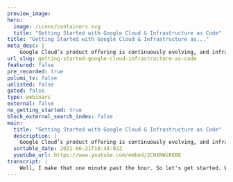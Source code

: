 ```yaml
---
preview_image:
hero:
  image: /icons/containers.svg
  title: "Getting Started with Google Cloud & Infrastructure as Code"
title: "Getting Started with Google Cloud & Infrastructure as..."
meta_desc: |
    Google Cloud’s product offering is continuously evolving, and infrastructure tools often can’t keep up with the speed of innovation. Pulumi’s Googl...
url_slug: getting-started-google-cloud-infrastructure-as-code
featured: false
pre_recorded: true
pulumi_tv: false
unlisted: false
gated: false
type: webinars
external: false
no_getting_started: true
block_external_search_index: false
main:
  title: "Getting Started with Google Cloud & Infrastructure as Code"
  description: |
    Google Cloud’s product offering is continuously evolving, and infrastructure tools often can’t keep up with the speed of innovation. Pulumi’s Google Cloud Native provider is built directly from the Google Cloud API, bringing power of familiar programming languages to Google Cloud without sacrificing on latest features.  In this workshop, we’ll use the Google Cloud native provider to build infrastructure using Pulumi’s TypeScript SDK and examine some of the features not previously possible.
  sortable_date: 2021-06-21T18:48:02Z
  youtube_url: https://www.youtube.com/embed/2CHXNWiREBE
transcript: |
    Well, I make that one minute past the hour. So let's get started. We don't want everyone, everybody uh you know, waiting for, for the late arrivals forever. So um let's just start with a couple of introductory things. Um I am Lee Briggs. I'm a developer advocate here at Pulumi today. We're going to be doing some straightforward introductions to the Pulumi tool and Google Cloud specifically. Um You should have got an email yesterday, that kind of detailed a few set up steps that you should have hopefully had a chance to do. Um If you did get a chance to do those set up steps, you will be able to follow along with me and type out the actual infrastructure code configuration as we go along. If you did not have a chance to set up those um to set up to do that pre prerequisite work, I will be sharing a link with you so that you can join me NVS code live share and actually take a look at what I'm doing. So hopefully, regardless of the preparation that you've had a chance to do for this, for this workshop, you'll be able to get an idea of what it's like to actually use Pulumi and use the tool. We have changed the format of these, these kind of workshop webinars. Previously, we did a bunch of slides and a bunch of introduction. I want to get people's hands on keyboards as fast as possible. So we've changed it up a little bit and it's a little bit less, it's formal, it's a little bit less. Um You know, the idea is that we're just gonna kind of take you through some of the basics of what Pulumi does. Um And so this is, uh, you know, this is supposed to be an organic type thing. I will probably make mistakes, but we'll figure out those mistakes together. Um And so it's not a polished type type event. You know, I'm not here to, to kind of sell you on the tool. I'm here to get your hands on the keyboard and actually using it. So with all that in mind, let's get started, there's a couple of things that we need to do before we're actually diving into our ID. So what we're gonna do is very quickly, I'm going to guide you through the process of creating a plume account if you haven't already done. So, um and then what we're going to do is I'm gonna set up my environment and get my ID up and running so that we can, um you know, we can actually start writing some code and doing some Google cloud stuff. So hopefully everyone's excited but let's get, let's get uh let's get started. I'm just gonna set up my screen sharing, bear with me one second and it looks like screen sharing is enabled. Hopefully everybody can see my screen. I'm also gonna turn off the video. Uh I've had some problems in the past with my internet bandwidth, so I'm gonna turn off the video. Uh So you don't have to see my uh my lovely face this morning or this evening where depending on where you are. Um But if anybody does want to ask any questions, I'm quite happy to turn that back on. So let's turn that off and hopefully everyone can see my screen. So first things, first, we need to set up a Pulumi account. Um And so, um you'll see that I'm logged into github um as my Elbrick's Plume user. Um And this is recommended if you have a github account. Um What we're gonna be doing is using our hub account, our as our, as our identity provider to kind of configure our Pulumi user. So, um what we'll do is uh we'll head to www dot Pulumi dot com. Um I, I understand that's probably not the biggest um you know, the, the best um best tech size. So let's zoom in a little bit. Um So Pulumi dot com in the top right hand corner, you'll see a couple of links um such as docs and Slack, what I'd like you to do if you haven't set up a Pulumi account, just hit the sign in button here, which should open a new page. Um And then you should be presented with these four options to actually sign into Pulumi. Um I would highly recommend if you do have a github account using github to actually sign up for your account. All Pulumi accounts are as you can see here free forever for individual use. So we'll be doing individual Pulumi projects today. So you get a free Pulumi account. It's not gonna cost you anything. You're not gonna have to put in a credit card. Um And so you, I would highly recommend getting this done at this point so that you can kind of get, get started and, and get provisioning infrastructure at any minute now. So uh I am gonna click on this get link and it, it should take you to this github page which is asking you to authorize the Pulumi console. We need access to your github email address so that we can actually verify your identity. Um And we also need a read only access to um to your github repo, your organizations and teams. Uh Pulumi web service kind of shows you some visualizations on your github account when you actually push Pulumi code to your github repo. Uh So we only need read only access all of the work that Pulumi does to provision resources in Google Cloud is done locally on your machine. We never need any kind of credentials from you at all. Um And so this is all read only uh the Pulumi uh the Pulumi console doesn't need access to anything and doesn't need right access to anything um in your Google Cloud account. So I'm gonna hit authorize Pulumi like so and you should get taken to a page like this, which means that you have successfully set up your Pulumi account. Um So you are now ready to get started with Pulumi and actually start provisioning resources. There is a final thing that you to do on your local machine though. I'm just gonna take my watch off because it's annoying me. Um There is a final thing that you need to do on your local machine though and you need to log in as that user. Um And so what we're gonna do now, I'm gonna very quickly guide you through what that looks like. Um Let me switch to my, well, the screen there we go. Um So on your local machine, you should have a Pulumi command line interface if you have uh um if you have installed it already, if you haven't installed it, um then there are instructions if you do uh if you head to Pulumi dot com. Um and look at the get started documentation on the left hand side here, there is a download and install set of instructions which I will post in the chat so that everybody can see it. Um But you need to have this command line interface installed. How this works is Pulumi will locally provision your resources and then it will tell this Pulumi console here. Uh It will tell the Pulumi console what the result of provisioning those resources are. I'll talk a little bit more about that as we kind of get into actually writing some code. Um So make sure you've got the Pulumi command line installed and then what you need to do is type Pulumi log in. And you can see I'm already logged into my account. When you type Pulumi log in, it will give you uh it should open a web browser for you on your local machine which will guide you through kind of setting things up. I'm not going to go through that process again because I don't want to break this, this uh break my environment. Uh So you just need to make sure you type the Pulumi log in command and it should open a browser and ask you to sign in again to Pulumi. Um And you should be able to um kind of click through those screens and you will be ready to go to actually provision Pulumi code. I want to make sure that everybody has a chance to actually do that. So I'm just going to wait a second, just take a quick pause, make sure everybody's kind of logged in and ready to go if you are planning on following along with us and actually kind of provisioning stuff together. Um, if you don't want to do that, as I already mentioned, then what I'll do in a few minutes is I'll be sharing access to my ID. Um, we can do, uh, you can actually follow along, uh, by, by logging into the ID as well. So I'll get that set up and we'll wait for everybody to make sure that um you know, we'll make sure everybody is getting uh getting to a place where they can um they can actually join us. OK? I just sent a link in the chat. It's also in the handouts tab within um within big Mara. So there is a link, uh a read only link to my visual code live environment. Um If you want to follow along with me and watch the kind of things and watch what I'm doing, uh then feel free to just open that link. Um And you should be able to actually see um as I'm typing things out, you should be able to actually look at my environment and be able to actually get an idea of what's happening and what's going on while I'm provisioning. Um You know, while I'm provisioning things. So just take a second, make sure anybody who wants to join in has that opportunity and then we'll get started. Let's we can start actually provisioning some, some infrastructure using uh infrastructures code allow, it's probably not gonna work. There we go. If you are trying to use the link and it isn't working, please let us know in big marker and I can get that, make sure that's, that's gonna get sorted and taken care of. There we go. Ok, let's get started. Shall we? Um let's uh let's actually provision some infrastructure source code. So we have um in our terminal here, we have this um git repo which I have configured for you. The link is in the handouts. I'm gonna bring it up again on the, the page here. So um it's at, that's not the right one. There we go. So here's the link to the actual content of the actual um of the actual workshop today. Um So there's a couple of things that I want to bring your attention to. Uh The first is there's this www root um directory which contains four files. It contains an index dot html, which is just a very, very simple web app. Um It contains a four or four page and it also contains a Docker file which is just an engine X Docker file which copies all of the configuration into the Docker image. And then also there is a engine configuration which actually serves the index page. Um What we're going to be doing over the course of this workshop is we're going to use two Google cloud services to provision this application this really, really simple, straightforward application. So first we're going to provision this as a static site using Google cloud storage. And then after that, we're going to build this do a file and we're going to push it to Google cloud image registry and we're gonna use Google's cloud run. The idea here is just to get you an idea of what using Google cloud platform with Pulumi typescript SDK looks like. So we're not going to be building anything too elaborate today. We're not going to be building anything, you know, a huge multi, multi dimensional multi, you know, um micro service architecture. It's just kind of the idea is just to get and get you used to um what using Pulumi looks like. And so we've got three what we call labs. The first one is relatively simple. We're going to create a new project and install some dependencies. The second one, we're actually going to deploy a static website. So as I already mentioned, we're going to upload those html files to a Google cloud storage bucket. And then finally, we're going to use a Google cloud run to actually confit, you know, to actually run our application again. So those are going to be the three steps. It's probably going to take us about an hour, maybe a little bit longer. It may end up not taking that long. Um But, and I've just noticed I've type out the, the title, look at this Um So if you want to send a pull request to fix that, then uh please feel free to do that. Um So we're gonna kind of do that in, in that order. So we're gonna set up our project and then we're going to provision these static files to a Google cloud bucket, uh storage bucket. And then we're gonna provision a doer image with Google cloud run and hopefully that will give you an idea of what using Pulumi looks like. So let's get started. Um The first thing that I want you to do if you are following along is fork or clone this repo um and then clone it to your local machine. So you'll see. I have it cloned locally here. Um And what we're going to do within this particular um within this particular um uh within this particular directory. Sorry, my brain just switched off for a second there. Uh What we're going to be do doing here is we're just going to create a new directory using the make directory command. So if you are familiar with this, we're gonna do MC directory or M CD. Um My first GCP app like, so Pulumi needs an empty directory in order to actually uh bootstrap projects. Um And what we're gonna do is we're gonna use the Pulumi new command to actually populate this directory. So we need to navigate into it using the CD command. My first GCP app and I'll verify that this is an empty directory, um, to make sure there's nothing in here. Um And so what we, we obviously know that we want to provision something with Pulumi. So we're going to bootstrap what we call a Pulumi project and we're going to do that using the Pulumi new command. Um, so I'm gonna type Pulumi New and hit enter and you'll see that it actually, if you hit enter at this point, you have a bunch of different, um you know, a bunch of different templates that you can use to actually, um you know, to actually get started. So we're going to be using typescript today. We're going to be using typescript with Google Cloud. You can see there's a bunch of different options here. Um Like generally you would just kind of choose the one you want. Um But what we're going to be doing is um we're gonna actually do this from, from scratch. Um So I wanted to show you the Pulumi new command and all the options that you have available. But what you can also do is just exit out of that or select it if you want, but I'm going to exit out and put Pulumi new typescript like so um then it will prompt you for some options. So, um it's gonna ask you for a project name. Um By default, the project name is the name of the directory that you created. So our project name is gonna be my first GCP app. So I'm gonna hit enter and use that as the default. The second thing it's gonna prompt you for is a description. Um descriptions are really useful because it allows you to actually um put some information in there. Perhaps if you collaborate with colleagues is a great example, you put some information in there about what is actually happening within this project. Um This is probably likely your first project or you certainly haven't got a whole bunch of them. Uh So you can just maybe use the default for this particular um workshop. So we're going to do a minimal typescript Pulumi application. The next thing that it's gonna ask you for is a stack name. Uh stacks are a mechanism within Pulumi to use to, to reuse your code in different configuration environments. I'm not going to be going through stacks today. If you are interested in getting started with stacks and understanding them, we do do an introduction to Pulumi workshop which will allow you to kind of get hands on with what stacks are and how they work. Um Mainly um mainly we're gonna use the DEV stack today. We're not gonna be switching between stacks for this particular workshop. So you can just use the default DEV and then once you've kind of populated all these values, Pulumi will go ahead and take care of bootstrapping the project for you. If you are a typescript developer, if you used a bunch of typescript before. If you've done a bunch of React work, this is very similar to what Create React App does. It's going to install all of the dependencies that you actually need and populate the directory so that it has everything that you need in it. So if we take a look at this, you'll see there's a bunch of different files in here. Now, we have no modules because we're doing tight groups. So we need to install all our dependencies. We have an index dot TS which is where our code is going to go. We have a package dot JSON, which is because this is obviously a um this is obviously a text program. It has all of our dependencies in a package dot Json. And then finally, the one that you might not be familiar with is this Pulumi dot Yaml file. Uh This is just going to contain information about the Pulumi project that you've created. So for example, it's gonna say my first GCP app, which is the name of the project that we created. You'll see the description that we selected there is in here and then there's also the actual run time. So as you may know, Pulumi supports a variety of different uh language sdks. So we need to actually tell Pulumi the Pulumi command line interface, which of those run times we are going to use. So in this particular case, we're going to be doing no Js today, if we have created a Python application, it would say Python, if it was gonna be go, it would have go. Um And so this is the only thing that's kind of different from a standard type script. Um You know, a, a standard typescript project. Take a quick pause there, make sure everybody's up to date. If there is any problems we do have, I do have Zach with me today helping out in the, uh, in the chat. So please feel free to ask any questions or if you're stuck at any point. We've got Zach on hand to help out. And if, if there's anything that, um, you know, Zach thinks that is gonna be useful or relevant for the for the whole group, he will, he will kind of chime in and say we have a question from the chat. This is supposed to be interactive. So please feel free to, to kind of jump in with questions in the chat at any point. I'll take a quick pause there and make sure everybody's got their Pulumi project bootstrapped and then we'll get, we'll keep going. Ok? Uh I just want to make sure before we continue. Um II, I did mention in the email that we sent out that you are going to need to be authenticated to Google Cloud to actually kind of follow along today. So what I just recommend everybody do is very quickly type G cloud off list. Um like, so, and you can see this will show you the credential accounts and you'll see that I have an active account here. Um Just to make sure that you are um kind of up and running. And then also you should all have a, a project, a Google cloud project configured within your environment. We're going to be setting that in a few moments. Um I want to make sure that everybody is, um you know, has a project up and running. Um So what we need to do at this stage is actually configure Pulumi and tell Pulumi which project we're going to actually use, deploy all of our infrastructure to the way that we do that is we use the, the Pulumi config command. So I'm gonna just quickly get this out of my history. Um You can see here, there is a plume config set uh configuration command and we're going to set the GCP project. My project is called L bricks. Um So that's obviously the one I'm specifying. Um what you should do is use the project name that you have available to you. So, um uh if you want to take a look at where this is, if you want to just copy this command rather than type it out, uh You can see it's, it's step five at the end of um at the end of the first lab here. Um So make sure that you've set your Google cloud project. Um and I'm gonna hit enter like so and what that actually does we take a look inside our directory. You'll see that a new file has appeared. We have this Pulumi dot dev dot yaml, this is where stacks come in. So if you wanted to provision infrastructure to multiple projects, you can set a project per stack. And if I have a look at this command, if I open it up, you can see that it's got this GCP project configuration setting, which is specific to this DEV stack. Um So if I created a new stack, I could have a different project, which is really useful because obviously with infrastructure's code, you want to make sure that things are repeatable and you're doing things over and over and, and then sorry that, that it's easy to provision between your development and your production environment. Um And so stacks will allow you to do that. It makes it easy to actually, um you know, it makes it easy to actually use the code that you have over and over again. Um And so make sure that you've kind of configured your GCP project like so, and you've configured it and there should be a Pulumi dot dev dot YAML, OK. One more piece of set up that we need to do before we actually start writing code, uh We actually need to install the mechanism that Pulumi uses to talk to Google cloud. Um And the way that we do that is using the package manager for our language of choice. Um So we will use M PM. Um One of the more popular parts of the package management ecosystem in, in um in the javascript community. Uh Obviously, if you prefer to use yarn, you could use Yan instead, but we highly recommend M PM. Um And so what we're gonna do is type M PM install at Pulumi forward slash GCP. And what this will do is it installs the node Js um node module for go for Pulumi GCP. So that you can actually start writing code for your Google cloud provider. If you have used other infrastructures code tools, this is where Pulumi differentiates itself. So we will use the standard language ecosystem um instead of kind of a custom language or a custom mechanism between install these providers, we just use the language ecosystem that you are already using in your application development life cycle. If you're a javascript programmer, you've probably used MP MA dozen hundreds of times perhaps by now. Um And again, you're just using those same mechanisms that you would normally use inside your application life cycle. So we're using M PM to install our Google cloud dependency. Um And we're just, we're just kind of running it and it's, it's going to get set up within our project. And so we should be able to see that in our package dot JSON, you'll see that we've added a new dependency for GCP. Um And it's kind of constrained it to the to the 5.8 0.0 version of the GCP, Google cloud um provider. Um And this allows us now we're ready with a simple M PM install. We're now ready to actually provision things in our GCP. Uh you know, in our GCP account, which I think is really awesome, especially if you're like a front end developer and you are kind of getting started with infrastructures code. This is really, really helpful because you're not kind of having to learn a whole new ecosystem and a whole new set of tools. Oh, sorry, I was on the other, I was on the other thing that hopefully that should have accepted. Uh You know, I'm doing two things at once here. So uh great to see the people are joining in with the uh with the VS code um option as well. I'll, I'll just wait a minute to make sure everyone's up and running. Um If you do want to join the session, um it's in the actual chat. So just click on that link and you should be able to actually see um you know, join my VS code live share too. OK. So let's take a look at our open editors. Um And now open files. So you can see here we've got a new directory um within my first GCP app like. So, um and so what we're gonna be want to do is, oh, sorry, let me get my words right. What we're going to want to do here is open up our index dot TS file so that we can actually start writing some Pulumi code. Um, so let's open that up. I'm gonna just quickly zoom in a little bit so that everybody can get a better view. There we go. Hopefully that is nice and nice and, uh, nice and unviable for everybody. Um So this is a bare bones Pulumi program. Um We haven't actually imported out a GCP provider yet. Um And so, uh you can see, I've imported the Pulumi SDK by default when we do a Pulumi new that just kind of takes care of it for you. But we want to do, we wanted to provision things in Google Cloud. So the next thing that we want to do is do import all as GCP from uh Pulumi GCP like. So, um so this is going to import the actual Pulumi SDK for Google Cloud into our project, which will allow us to actually provision things within Pulumi. And again, it's using standard typescript. There's nothing special about this at all. If you have written typescript before, this will seem familiar to you. Um So, you know, if you have like created React applications is a great example. This is all the same workflow and the same thing, but we're going to use it for our infrastructure as code instead. And that's the end of the first lab. So the first lab is just getting you set up, it's getting you installed, getting everything available and ready to you, making sure that you have the project set correctly, installing the GCP provider. And then we kind of take, we took a look around our new project and looked at all the different files in there just to verify that it's basically an M PM. Uh, you know, it's an M PM project. Take a quick pause there, make sure everybody is up to date. And then what we're gonna do is we're gonna move on to slab two. We're going to actually create our static website so you can just hit this link at the bottom if you are following along and you'll see there's a bunch of code in here. Um I wrote this uh last night and this morning. So uh there may be a few mistakes in there. We'll figure it out together. Uh I wanted to make this feel like just as much as I, I wanted to make this feel like it was just us creating uh infrastructure together. So there may be a few mistakes in here, but we'll hopefully get an idea of what the actual workflow for um provisioning Google cloud resources looks like. Ok. So we already talked about what we're gonna be doing. We're going to be provisioning a um a Google cloud um storage bucket and then we're going to upload some content to it to make a static website. Um And so let's go ahead and do that. Um So in order to do this within Google Cloud, there's a few things that we need to do, we need to provision a new G CS bucket and then we need to make sure that all of the actual objects that we upload have read like public read permissions. And then finally, what we need to do is upload those objects and we're going to do a couple of different things here that kind of show you the power of Pulumi and using typescript to actually do infrastructures code. But let's start nice and straightforward. Let's actually provision our bucket. So what do we do to provision a new resource within Google cloud? What we do is we create a variable in our language of choice. Um Whether that be typescript or Python or go, we create a variable and then we assign the value of a resource creation to that variable. So if you've used typescript before this will see, seem pretty familiar. So we're going to declare a constant and let's call it bucket. That seems like a good thing to call our bucket resource. Um And then what we're going to do is assign the value from the Google cloud provider. So we do new GCCP dot And this is where I want to just take a quick moment here to show you what we get in terms of the value from using um a standard typescript library. And this is this applies to all of Pulumi different language SDK. But by using a well defined kind of type safe language like typescript, we get all of this auto complete um from our ID. If you are a software developer by trade, rather than maybe a DEV OPS engineer or you've never used or you've used ID ES in your past, this is super, super valuable because it means you have all this discover about Google Cloud directly from your ID. And we know that we want to create um a bucket. So let's just start typing and we should get storage. And then if I hit dot Again, you can see these are all the different things I can do within the storage name space within Google Cloud. So we know we want to create a bucket. So let's do let's create a bucket and then let's, let's see what our ID is telling us, what are the actual things that we need to pass to a bucket in order to create it. Well, we need a name. So the unique name of the resource, there's a set of arguments and then there's some options and you can see that we are not, we haven't finished rounding out our Google cart bucket. It's expecting 1 to 3 arguments, but we have zero at the moment. So let's get this fixed and make sure that our bucket is actually gonna work properly. Um So let's give it a name. Uh I am going to call it website and it needs to be a string. Uh And then we, and then you can see, I need to provide some arguments uh which is uh an arguments bag. Um And so what, what do we need to provide in the arguments? Well, we need to tell Google cloud which location we're going to actually store this bucket in. So if I start typing location, you can see, um it gives me all of the different options that I, that I need to specify. Uh because it's typescript, uh it's given us a uh it's telling us that that is optional. Um If we need it to be, um, we want to specify a, a location. So I'm gonna do location is us and I can examine this, I can go to the definition here for this bucket and actually look at all the different things that I need to actually specify. Um Again, this is just a, this is just a, um, you know, this is just a standard typescript library. Um So we, you can see these are all the different things that I want to be able to specify. And you can see there's options in here as well. So like if we wanted to, we could specify some encryption options and we can also specify the project directly or we can say the requester pays. Um And all different kinds of things here. But you can hopefully get an idea that um because this is just a standard typescript library, we can follow the same, um you know, we can follow the same ideas within our software development life cycle. Um And so I think this is super powerful and it makes me, when I'm provisioning my infrastructure, it makes me way more productive um when I'm actually provisioning stuff. So that's step one done. And let's, you know, because we're good software developers. Let's add a comment, uh create a Google GCP storage bucket in the US. Uh And we need to round this out. OK. Um The next thing that we wanna do is specify a set of AC LS on this bucket so that when we upload the files to the Google cloud bucket, when they get uploaded, we need to make sure that they have like all users have access to them. Otherwise when our users visit our static website, they're going to end up with, um you know, they're gonna end up with a uh a request denied and we don't want to do that because this is a static website. So let's create a new variable called AC L and we'll do new GCP dot storage dot default access control, default object access control. And so this is saying that when we're uploading our files, any file that gets uploaded to Google cloud uh to this Google cloud bucket should have this particular AC L added to it. And we're gonna again give this a name because every resource in Pulumi needs a name and then we're gonna look at the different arguments that we need to provide. And there are some required arguments for this particular um for this particular um resource. The bucket resource has no required argument. So you didn't kind of see this error. But he let, let, let's talk a little bit about what we're getting from our ID E here, right? If you've ever used another um infrastructures code tool, you might have noticed that the feedback loop for that infrastructures code tool can be a little bit frustrating because you might not know about the things that you've missed until you've already tried to provision something um with Pulumi because we have this strongly typed API and these strongly typed stks, we can actually know which values are required and which values are not required. Um And so this is really, really useful. It gives you this much better feedback loop while you're, while you're defining your infrastructure. So I know before I even try and run this Pulumi program, then I need to actually populate some of these properties, the bucket, the entity and the role. So I can be much more confident when I do go to provision my infrastructure that it is defined correctly because the actual library itself is giving us that information. So let's let's give it what it needs to know. So we need to specify a role and we're going to specify the reader role and then we're gonna specify an entity. So let's specify all users. And then finally, the thing that's missing, let's just have a look and make sure that the um uh let's have a look here and see what the uh ID is telling us. It's telling us that the bucket is missing. Um And so that's the final thing that we need to populate. But I want to just take a moment and talk about what we're gonna do here. So we're gonna say book it like so and then we, what we wanna do is we want to assign this AC L to this bucket that we've created. Um And so what we need to do is specify the bucket name, but we don't want hard code it. So what we don't want to do is do this right? Because then Pulumi will not know the relationship between these two particular things and it will create them um in a uh in a, in a, in any order. Uh What we actually want to do is tell this uh default access control resource that we want to use this particular bucket, right? So what we can do is we can use the variable so bucket like, so dot And you can see what we're gonna see what we're gonna be provided with here is what we call Pulumi outputs. Um And this is when we create a Pulumi, when we create a GCP bucket, that API call has a bunch of responses such as the name of the book created and whether encryption was enabled or whether the request to pay object was enabled. So what we do is we actually specify the name of the bucket from the actual bucket variable here. And what this will do is it creates the relationship between these two resources. This is what allows us to use an imperative language as in typescript and create decorative infrastructure because we have these outputs that kind of get returned from the Polo API and we can pass them to other resources to create a dependency graph between them. Um And this is really, really powerful because it means that you um don't have to think about state storage. You don't have to think about the ordering of things. Pulumi takes care of all of that for you. So we created a default access control. Um The next part of the uh you know, the next part of this is that we need to actually upload our objects, right? So let's go and do that. Now, what I could do here is I could just say, um you know, I could I know what the files are um that are in my um they're in my wwwww roots directory here. Um But let's just get a, a little bit fancy with this and let's use a typescript loop in order to actually create resources. Because what I want to show you here is that you can be a lot more expressive than other infrastructure as code tools because we have the full power of little typescript at our disposal. So what I'm going to do here is I'm going to create an array of all the files. So index dot html, let me scroll there we go, index dot html and 404 dot html like. So these are the two files that we want to upload to our static website. Um And so we created an array. If you are familiar with typescript, this looks, this should look pretty familiar. And then what we can do is use the map function to operate on every item in that array. This might be new to you if you are used to other infrastructure as code tools because ultimately, we get all of the power of typescript at our disposal. So what I'm gonna do is type map like so and then what we're gonna use is use the actual name of those files. So let's do name like so and then what we can do within this loop is we can actually use the new constructor to actually create a bucket object for each one of these files. So we can do new GCP. Let me scroll this down. So we don't get the GCP dot storage dot bucket object and then we can specify the name as index dot html, which is, um, you know what our, our, our 404. And then we, and then like, like with our previous, um, you know, with our two previous examples, there are some required values here. So we need to make sure that we specify the bucket that we're going to upload our bucket object to. And if you are, you know, thinking about what we just did earlier, we can specify the actual bucket name. So we don't actually need to, um you know, we don't need to um hard code that name. We can just get it as an output from our previous resource. And then we also need to specify the source of that bucket. Um This is an optional parameter, but we do need to specify the source. So let's do new Pulumi dot asset dot file archive and then we need to specify the path to the actual file. Um And if we look at where this is in our directory, it's outside of my first GCP app and in www route. So what I'm gonna do here is do up one level www route forward slash and I can use string interpolation here for name like so and then finally, we're going to do something a little bit different here. We're actually going to hard code the name of this resource and I'll talk a little bit more about this in a few moments. But what I'm gonna do is specify the name property uh to the actual name from this loop here. Um So we're gonna just kind of loop through all of, we're going to loop through this array and we're actually going to create a new bucket object with the name of index dot html and 404 dot html. But we're also going to specify the name specifically. Now, you'll notice that we have a relationship between this bucket object and this bucket here. But we also need to make sure that be that we have this AC L created before these bucket objects get all loaded. Because what will happen if we run this Pulumi program right now is that this is dependent on this. So it will create the bucket and then it will create the default object access control for that bucket. And then there's a dependency between this bucket object and this bucket. So this these two resources will happen at the same time. So we'll get, it will create the default objects access control and it will also create the bucket object at the same time because those things can happen in parallel. What I noticed when I kind of ran through this example is because these were happening at the same time because this access control wasn't available when the objects were uploaded, they were actually getting uploaded as private files rather than public files. So what I'm gonna do here is I'm going to create a an an explicit dependency between these bucket objects and this uh default object asset control like so, so I'm gonna say it depends on AC L like. So now you only need to specify that something depends on another resource if there is no input, that has an output from another resource. So we don't need to explicitly as an example of this, we don't need to explicitly specify the bucket here. We don't need to do that because you can see already there is already a dependency between the bucket and the bucket object name. And so it's going to do things in the right order. But if you do need a little bit more flexibility around your, around your dependencies, you can use depends on which is part of the options bag here. If there aren't any questions about that, then just drop them in the chat. I'm quite happy to explain a little bit more. Um But yeah, that's, that's just create, that's just allowing us to create the actual dependency between two different resources. OK? One final step before we, before we provision our static site, we need to know what the URL is gonna be of our static site website. So we can do this using exporting constants from our project. Um So let's go ahead and do that. We're going to export constant URL equals Pulumi dot interpolate. Why are we using Pulumi on interpolate? Well, let's finish this off and then I'll talk a little bit about what Pulumi interpolate does storage dot Google API S dot com forward slash bucket dot name forward slash index dot HML. So this is going to return to us a website URL at storage dot google API S dot com with the bucket name in it and also a pending end hix dot hmln. Why are we using Pulumi dot interpolate? Well, as I already mentioned to you when we create our bucket, it it it it goes to the API of the Google Cloud platform and creates a bucket and it's going to create a bucket with a specific name, but Pulumi doesn't know what that name is going to be until that API response has come back from Google Cloud, right? And so what Pulumi, excuse me, what Pulumi interpolate is going to do is it's going to allow us to actually create this string with this already known value of, you know, http Google stars API S. But it's also going to allow us to insert the bucket name into here while we when that value is known. So it's basically saying, wait for the response from the API and then build this string. So let's comment this here so that we understand what's going on here. Build the URL when the bucket name is returned from the Google cloud API like so, so this is what Pa Pulumi interpolate does. There is a blog post that I have that I wrote that explains a little bit more about this. I'm just going to share this in the in the chat. Uh It's called understanding Pulumi imply apply. Um I would highly recommend reading through this to get an idea of what is actually happening. Pulumi interpolate is just a wrapper around what we call apply. So the same concepts apply to um Pulumi interpolate. But hopefully that that link will give you an idea of what's actually happening here. And it's just basically to give a very brief summary, it's just basically saying wait for something to happen and then do something. Um And that allows you to interpolate strings with eventual strings. So this is our static website. We've built it, it's up and running, it's ready to go. Um All we need to do now is we need to run Pulumi up to actually provision this infrastructure. So let's head back to my terminal. Uh What I'm gonna do is run Pulumi up and I have an error. Excellent um failed to compute archive hash www index at TM. What did I do? Ah I used the wrong resource. So this is not a file archive. It is just a file file. So let's go and fix it. So what what happened there is I used a file archive. I let my own complete get away with me and it's trying to find an actual Taba or a zip file. So let's change this to file asset like so there we go. That looks much better. Let's Ron Pulumi up there we go. That looks a lot like it. So you can see it's going to create some resources here. Um You can see it's going to create a website bucket and a default access control and a bucket object A 404 html and in html. And I can take a look at the details here and you can see it's, uh, you know, it's, it, it looks pretty good. Um Let's take a look at what the actual website name is going to be though. So the actual book it that we've created, we called it website, right? But it added this random string on the end here. Why did Pulumi do that? The reason that it does that is that a lot of like pro provide cloud providers, their API S are immutable like you can't replace that, you can't replace um certain resources. So in order to allow you to do things like blue green deploys, um we are um Pulumi will automatically append these values here to the end of different resources unless you specify a name implicitly, which is what we did for the name of the files itself. So we, we explicitly said that we want it to be called index dot html because we don't want to have index dot html, dash a bunch of random strings for our website. So we actually explicitly specified the name, you can override Pulumi auto naming on a per resource basis. So using a random string for the bucket is totally OK. But using a random string for the actual index website is definitely not. So we've seen both examples of that. So what we're going to do is just hit. Yes. And you can see notice the order that that happened in it happened pretty quickly, but notice the order that it happened in it created the bucket and then it created the default object access access control because the bucket. So this resource, the default object access control relies on the bucket. And then once that had created because we have this explicit depends on here. It created the bucket object after the object access control was created. So that should mean that we should be able to access our website. So I'm going to copy this URL here and I'm gonna take it to my browser and I'm gonna do this. Excellent. We have a working uh we have a working website um on a Google cloud bucket, but our website doesn't really work properly because how can you have a server address and a host name on a static website? This isn't really what we want from our little sample application. We actually want these values to be populated. So that's why in a few moments, I'm just gonna take a quick pause, but in a few moments, we're going to upload this as a docket image and run it in Google cloud run instead. Uh Thanks for letting us know that if you, you are depending on the way you um authenticate to Google Cloud, you may need to run Glod off application default log in uh before you actually. Um So uh our Google Cloud account is just a sandbox. So depending on what happens there, it looks like the question that Paul, it looks like your Google Cloud account does not allow. Um It looks like somebody has set some policy on your account that doesn't allow you to do to publish objects from a bucket. So that looks like a configuration issue at your Google cloud level. Um What you might want to do just to actually get this working properly. Um Paul is um just um you know, don't specify an AC L um and that it won't let you actually view the website. Um but it will allow you to actually complete your ploy program. Um And so uh you might just want to comment this out like so and then comment this out. Um That should allow you to get to a place where your provisioning request uh runs. That doesn't look like it does look to me like there is a totally understandable policy within your organization that does not allow you to expose files from a bucket, which is a very good security policy. Uh But obviously for this particular example, um that's obviously going to be a problem. So I do I do apologize for that. Um Hopefully, um hopefully the next step you'll be able to get this running. OK. So we already mentioned our website is not doing what we expect it to do. So, in order to fix this, let's go and create a new, um let's go and create a new resource. Um So, what we're going to do now is let's just take a look at this file again. So in our WW what we're gonna do is we're going to use this, do a file and we're going to build it um using Pulumi, we're going to build this, we're going to actually upload it to a GCR image and then we're also going to um upload it and run it in Google cloud room. Um So we need to add an additional dependency to our um Pulumi project. Before we do that, we need to install the Docker provider. And again, we've already done this with Google cloud. We're gonna run M PM install at Pulumi forward slash docker like so, and it's already installed for me. So you may see a little bit more feedback and output. Um So this will allow us to actually build Docker images locally. Um Before you do continue, I would highly recommend making sure Docker is running. So you can see I have a bunch of docket images built locally, so run like a docket images. Um uh Docket info is what I'm looking for. Just make sure you have DACA running locally. I have run this workshop before and completely forgot to start the Docker client. Um So just make sure you actually have do a running. So, docket info should return a successful, um you know, successfully, basically. Ok. And of course, don't forget to install the Docker provider as well. So make sure that's installed in your environment as well. And again, you should be able to verify that it's there in our package dot JSON like. So uh at Pulumi dot co like so, and as with our GCP provider, the next thing that we need to do is actually import that library. So import all as Docker from app Pulumi Docker like so, so just do that at the top to make sure that we're actually able to build that Docker image. OK? So, what we're gonna do now is we're going to uh we're going to move on to the next lab. So let's go back to my web browser real quick. Um You have, you are here. Um You've, you've run your Pulumi up and you have your created uh files. Um So we're gonna move on to lab three, which is deploy with D A. So what are we going to do here? We're going to build the Docker image using the Pulumi Doer provider and then we're going to configure a cloud run service to actually run that image. Um And we're going to do it in the same project just to keep things nice and simple. Um So we're going to provision the same application twice. Um You may need to run this command to actually make sure that do can talk to Google Cloud because we're gonna be using the Docker API locally. So we'll need to run G cloud off, do a loin. I think that's what it is configure Docker G card off, configure Docker like so, and it should tell you that you have credential helpers for GCR dot IO of G cloud. And that what that, what that does is it allows us to build our docket image and then push it to our GCR uh repository. We're gonna do this in Pulumi, but it is gonna use the Docker API. So make sure you've kind of run that little command there. OK? So what we're gonna do is we're gonna start like at the end of our Pulumi project, let me get rid of this. Um And we're gonna create a docket image and because we're using typescript, we can do a lot of variable, we can use it, we can, we can declare a variable. So let's do constant image name equals my first GCP app like so and then we're gonna create an image variable very similar to what we did with our other resources for our static website. Uh But instead of using the GCP provider, we're gonna do new Doer dot image example. And again, we're going to get some information from our ID that says we are missing some required options. So we need to specify an image name and then we also need to specify some build information. So let's go ahead and do that image name. We're gonna need to use Pulumi interpolate here because we're gonna push this docket image to our Google cloud project and um you'll need to make sure that you um have this Google Cloud project configured like you did before. Um So let's do Pulumi dot interpolate GCR dot IO forward slash GCP dot config dot project. So we're actually grabbing, if you remember earlier, we did a Google, we actually configured the name of the project that we're going to use each project within Google Cloud has a GCR image repository set up already. So we can just grab this value directly from our configuration. Um And actually, um you know, not have to hard code anything at all. Um Which I think is super nice because that what that means is that when we, if we were to create a new stack, we can just rerun this over and over again. Um And then I'm also going to specify the image name like so uh and then we need to specify a tag. I'm just gonna call it latest for now. Um Just to kind of keep it simple. You might consider calling this version 1.0 0.0 but I'm just gonna call it latest, we're still getting errors from our ID because we have not specified anything to build. So we specified the name of our docket image, but we haven't actually specified an image name, sorry, a build anything to build when we build this docker image. So let's specify it. Let's specify build like so and then we need to say that the context ie the docket image that we want to build is in the WWW root folder, which is one level above. So we're going to do upper level www root like so, so this is actually gonna look when we run our Pulumi program, it's gonna look in this directory for a Docker file and if it finds one, it's going to build it. Um And hopefully it will find it because it's still, it's definitely there. Um So we're going to um specify that like so um and then hopefully um in a second when we run our plume up, it will go and build that image and it will push it to um it will automatically push it to our GCIGCR repository like so OK, now that we've specified an image that we want to run and it's been pushed to GCR. The next thing that we want to do is actually tell Google's cloud run to run this image. So using the same familiar pattern that we've already used, let's do let's create a value, call container, a variable, call container and then we can go back to our GCP um provider. So GCP dot cloud run dot service. So, and we'll call this web app for now and then we need to specify a bunch of different options here. So we're going to specify a name for the container and we're going to give it a hard coded name in this particular situation rather than let auto name take care of it. Google's cloud run likes to have specific names. So we're just going to specify, we're going hard code the name of web app and then we need to specify a location and I'm gonna run mine in us central one and then when you specify a template, so the template is a things like what the image name is going to be some specification. So let's populate this, let's get it all populated. So template spec and inside the spec, we have an array of containers that we want to run. By the way, if you don't want to type all this out, it is in the lab here. So you can just copy and paste this. If you want, I'm gonna type it out because I want everybody to make sure that they see the process. But if you don't want to type this out, then please feel free to copy and paste it. So what do we need to specify in containers? We need to specify an image. And of course, using our dependency graph, we can actually specify the image dot image name. So again, this is going to create dependency between a dependency graph between our Google cloud service and our image because we're doing an output from image into our cloud run um you know, into our cloud run uh service. Uh We also need to specify some ports like so uh so we're gonna say container port and we know it's engine X. So we know it's going to run on par 80 because it's a web server. So let's specify the container part of 80 and then what we need to specify some request limits and I don't want anybody to get charged any money here. So we're gonna make these really small resource limits. So let's make it requests is a tiny amount of memory. So 64 megabit megabits, CPU 200 M and then limits. Uh let's do upper bound limits of 256 AM I and then CPU 1000 M. So that's just probably just about one call. Um So that's fleshed out our Google cloud resource. Um There's one last thing that we need to specify in our specification here. We just need to say how many concurrent requests we want to serve. I think I looked this up before 80 is the upper limit for concurrent requests for the free tier. Um So I'm gonna specify that as 80. So I'll take a pause there because there's a lot to type out. Um If there are anybody, if everybody's having any problems just jump into the chat. Um, oh, I just noticed Paul that you're having the same. Er, it looks like it does look like there's some corporate policy there. Um, again, it's a totally understandable corporate policy. Um, but it looks like that might, might be what you're running into. What I would recommend is just kind of yank all of this stuff. Um, all of the bucket stuff. Hopefully the Google cloud stuff will sorry, the cloud run stuff will will go a little bit smoother. Ok. Close that out. Ok. Final thing. We need to allow unrestricted access from the public to actually look at our Google cloud container. So our cloud container, so we're going to use an I AM member resource for this. So let's do constant I am equals new GCP dot cloud run dot I am member website and this has a bunch of dependencies. So let's have a look at what our ID is telling us. We have some I member maps, we need a member, a role and a service. So let's specify our service container dot name again, creating these dependencies between these resources. We know that our location is us central one because we already specified it. And we also want to specify a role. So we're gonna do run dot Invoca. I'm not going to pretend to understand Google's naming policy for these roles. Um This is just the one that I managed to get it working using and then we want all users like so Paul, you may run into another problem here because this is very, very permissive. Um and it may be that your your Google Card policy does not allow this, do apologize for that. Um You know, I do understand not everybody has the benefits of a sandbox account at their disposal where they can kind of do a bunch of testing. Um Hopefully you're getting some value out of this even if you are getting errors uh that are kind of enforced by your policy. OK. So what we've done is we're building a Docker image, we're running it in cloud run and then we're going to specify that anybody who visits that cloud run. URL can actually view the URL. The final thing that we need to do is we need to export the actual URL that we're gonna use. Um these URL. Um these constants are unique. So we're going to give this another name. We're going to do export con container, UR equals container dot statuses and statuses is an array. So we're gonna use the first element in the array and then we're going to specify the URL. So this will again, it will export our URL for our cloud room container and allow us to actually visit it and actually look at our running application, OK? I'm just going to hit save, make sure everything is saved and then let's run Pulumi up again. Let's see what we get here. Create, it's building our image so you can see in the background. It's built a Docker image. Yours may take a little bit longer than mine because I already built this docket image earlier when I was practicing. Um So it's just gonna build your Docker image. Let's look a little, you'll see that our container output our container URL is not known yet because that's gonna get returned from the Google Cloud api. So it's gonna tell you that it will eventually have a container URL, but we don't know what it is yet. So it's still not populated. I want to draw your attention to another thing as well. We've updated our existing Pulumi program and we already have a static website in here. We already have a bunch of resources in here. It's only creating the resources that have been added since I've updated my Pulumi program. So it's only gonna do the things that it needs to do. We're using an imperative language, but we're still getting a decorative result. This is the power of the Pulumi engine. This is the power of the Pulumi resource graph. Um So you can write this imperative code and Pulumi will magically turn it into a decorative. Um It's incredibly power um and it will allow you to be really, really iterative. So we can, you can build out your Pulumi projects over time and do things over time. And then when you run it in its final form, it will create everything. So let's perform this update. Let's let's run it. Let's see what happens. Building image, pushing to GCR dot IO forward slash L bricks, pushing those limit image layers. And you'll notice of course, because we've created the dependency between the cloud run service and the actual I AM member that it didn't start creating the cloud run service until the image was created. Um So the dependencies are actually building between them and you can see my image push succeeded. Um My cloud run service has been created and then my I AM member has been created and we have got our cloud run URL has been returned. I'm gonna grab this URL. I'm gonna be fancy instead of copying it and I'm gonna do PB copy and then I'm gonna head to my web browser and the moment of truth. Look at that we have a, we have a valid date, we have a valid server name and we have a valid server address even though it is a linked local address. And you can also notice the request IP is working correctly. How does the dependency work with build of the docket image and running it with cloud run? OK. That's a great question, Anish. Um So what's happened right? Is we have specified an image name of GCR dot IO like a remote. We, we we've specified a name of a remote image repository. So the way the dependency works is that this docket image um this Docker image resource is going to build an image locally and then push it to a remote image registry and the output the actual image this image name here that we have created doesn't get returned from the Docker API until all of those processes are finished, right? So if you think about the steps that are being taken here, it's going, it's going to do Docker build dock a push. And then when that push finishes that push will return an image name with the actual remote URL. And that's how the dependency gets created because it doesn't actually return this image name until this has been finished creating. And that is, that's how those dependencies get created. Hopefully, that gives you an idea. It's mainly like if we hadn't specified a remote image repository here, if we hadn't specified that the dependencies would not work, um Or at least it wouldn't like the actual um the actual build one work because it would still wait for that image to be pushed. Um But then the actual cloud run service would still wait until that image has been pushed. But if we push it to a different URL as an example, it would probably fail to start. Um So hopefully that gives you an idea. Can we reference location in from cloud room block in the ion block? Let's find out, shall we um location. I don't actually know the answers. I find out container dot uh Oh no, it's image. No, it's not. It is I am member block. So what we're gonna do is we're gonna specify the location is container. So the the the actual answer is if there is an output, look at that. Yes, we can. Let's try that. Shall we? That's a great question. Thank you very much Anish. Um So let's specify the location here instead of hard coding it. OK? Now I'm learning things today. Um And then we're gonna rerun our Pulumi up. We should see no changes here because the location is still the same, but we've just specified it as an output. So we're getting this warning error because my docker environment is not configured properly, but you'll notice there's no changes here. So the answer to your question is absolutely yes. I'm actually going to update this workshop to make this, use this output here because this is a much better way of doing things. So, thank you very much for the great question. And um and, and the fact that you asked that question is giving me hope that the understanding of how this works um is kind of coming across. Um So, um yeah, that was a really, really awesome question. So, what we're gonna do now, the final thing that we're gonna do is I'm going to destroy all this stuff. So I'm gonna run Pulumi destroy and you can see he's gonna tear all this stuff down. I think so. So we're gonna delete the IM member, delete the bucket object just to make sure these things don't stay running. Um You don't have to do this, but I just want to show you an example of what happens. We've destroyed all our, our infrastructure. I'm gonna run Pulumi up. Yes, because we've destroyed our infrastructure. It's gonna recreate everything but notice it's going to build the docket image and the bucket, all those things like it's going to create these things in, in, in parallel because the there's no dependency between these storage objects and these image objects. They're two different dependency graphs. So this speeds up our image, our push, it doesn't do things in a in a in the or it doesn't do things in the order in our program. It does things um in an order that needs to do things. So there's no dependency between these things. It will just go ahead and, and create them. So we should get two new um two new URL S here any minute. Now, once this cloud room service is finished creating it's taking longer than I expected. Well, I, I guess something has happened with my cloud room service at this point. I don't know what's going on there. Oh, no, there it is just took a little bit longer than I expected. The joy of cloud providers. You see, you just never know what thing what's going to happen. Um So you can see we should have two new URL S now. Um we got a new website bucket. Um So the different, there's a different URL but that's, that shows you the repeatability of um you know, the repeatability of this infrastructures code mechanism. We've just recreated all of our infrastructure with a single Pulumi up. Um and we can do this over and over and over again. Um Which is what you really want from your infrastructures code, right? You wanna be able to repeat things and do them over and over again. So that's uh just over an hour. Um That's all we have time for today. Um If you did enjoy this workshop, we have other workshops coming up. Um We're gonna get the schedule uh taken care of pretty soon. I'm gonna stop sharing my screen. I hope you got uh some, you know, I hope this was in uh an informative um you know, an informative informative workshop. Um I usually send out a poll here and I was a little bit um a little bit um unorganized this morning, didn't get a chance to uh to put the poll together. Uh But if you did enjoy this workshop, please let us know uh we have the Pulumi Community Slack um at slack dot Pulumi dot com. Please feel free to draw, uh you know, please feel free to join us uh Slack dot Pulumi dot com. Um if you are new to Pulumi, uh I am at Briel on Twitter or you can tweet our public uh Pulumi cop um handle. Uh If you need any help with the kind of getting started with Pulumi, then please let us know. Uh but we'll call it a day there. Hopefully, everybody had a had a great time and learned a lot about infrastructures code with typescript. Uh We do have other workshops coming up and we have lots and lots of content on our website for different languages. So if you would prefer to use Python or go or dot net instead of typescript, all those things are available as well. Thanks very much, everybody. It was really great chatting with you all today. I hope you have a great rest of your day and a great rest of your week.
---
```

